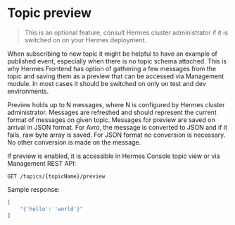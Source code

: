 # Topic preview

> This is an optional feature, consult Hermes cluster administrator if it is switched on on your Hermes deployment.

When subscribing to new topic it might be helpful to have an example of published event, especially when there is no
topic schema attached. This is why Hermes Frontend has option of gathering a few messages from the topic and saving them
as a preview that can be accessed via Management module. In most cases it should be switched on only on test and dev
environments.

Preview holds up to N messages, where N is configured by Hermes cluster administrator. Messages are refreshed and should
represent the current format of messages on given topic. Messages for preview are saved on arrival in JSON format. 
For Avro, the message is converted to JSON and if it fails, raw byte array is saved. For JSON format no conversion 
is necessary. No other conversion is made on the message.

If preview is enabled, it is accessible in Hermes Console topic view or via Management REST API:

```
GET /topics/{topicName}/preview
```

Sample response:

```json
[
    "{'hello': 'world'}"
]
```

